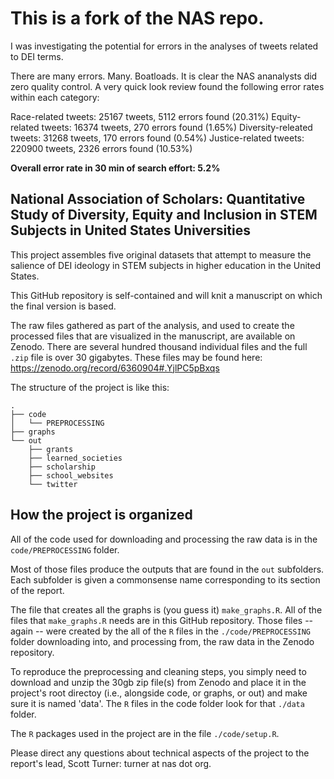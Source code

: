 
# This is a fork of the NAS repo. 

I was investigating the potential for errors in the analyses of tweets related to DEI terms.

There are many errors. Many. Boatloads. It is clear the NAS ananalysts did zero quality control.  A very quick look review found the following error rates within each category:

Race-related tweets:  25167 tweets, 5112 errors found (20.31%)
Equity-related tweets: 16374 tweets, 270 errors found (1.65%)
Diversity-releated tweets: 31268 tweets, 170 errors found (0.54%)
Justice-related tweets: 220900 tweets, 2326 errors found (10.53%)

**Overall error rate in 30 min of search effort: 5.2%**



## National Association of Scholars: Quantitative Study of Diversity, Equity and Inclusion in STEM Subjects in United States Universities

This project assembles five original datasets that attempt to measure the salience of DEI ideology in STEM subjects in higher education in the United States. 

This GitHub repository is self-contained and will knit a manuscript on which the final version is based. 

The raw files gathered as part of the analysis, and used to create the processed files that are visualized in the manuscript, are available on Zenodo. There are several hundred thousand individual files and the full `.zip` file is over 30 gigabytes. These files may be found here: https://zenodo.org/record/6360904#.YjlPC5pBxqs

The structure of the project is like this: 

	.
	├── code
	│	└── PREPROCESSING
	├── graphs
	└── out
    	├── grants
    	├── learned_societies
    	├── scholarship
    	├── school_websites
    	└── twitter

## How the project is organized

All of the code used for downloading and processing the raw data is in the `code/PREPROCESSING` folder. 

Most of those files produce the outputs that are found in the `out` subfolders. Each subfolder is given a commonsense name corresponding to its section of the report. 

The file that creates all the graphs is (you guess it) `make_graphs.R`. All of the files that `make_graphs.R` needs are in this GitHub repository. Those files -- again -- were created by the all of the `R` files in the `./code/PREPROCESSING` folder downloading into, and processing from, the raw data in the Zenodo repository.

To reproduce the preprocessing and cleaning steps, you simply need to download and unzip the 30gb zip file(s) from Zenodo and place it in the project's root directoy (i.e., alongside code, or graphs, or out) and make sure it is named 'data'. The `R` files in the code folder look for that `./data` folder. 

The `R` packages used in the project are in the file `./code/setup.R`. 


Please direct any questions about technical aspects of the project to the report's lead, Scott Turner: turner at nas dot org.
